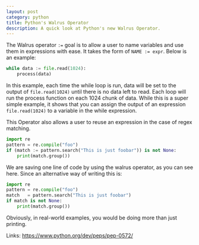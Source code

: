 ```yaml
---
layout: post
category: python
title: Python's Walrus Operator
description: A quick look at Python's new Walrus Operator.
---
```

The Walrus operator `:=` goal is to allow a user to name variables and use them
in expressions with ease. It takes the form of `NAME := expr`. Below is an
example:

```python
while data := file.read(1024):
    process(data)
```

In this example, each time the while loop is run, data will be set to the output
of `file.read(1024)` until there is no data left to read. Each loop will run
the process function on each 1024 chunk of data. While this is a super simple
example, it shows that you can assign the output of an expression
`file.read(1024)` to a variable in the while expression.

This Operator also allows a user to reuse an expression in the case of regex
matching.

```python
import re
pattern = re.compile("foo")
if (match := pattern.search("This is just foobar")) is not None:
    print(match.group())
```

We are saving one line of code by using the walrus operator, as you can see
here. Since an alternative way of writing this is:


```python
import re
pattern = re.compile("foo")
match   = pattern.search("This is just foobar")
if match is not None:
    print(match.group())
```

Obviously, in real-world examples, you would be doing more than just printing.

Links:
https://www.python.org/dev/peps/pep-0572/

